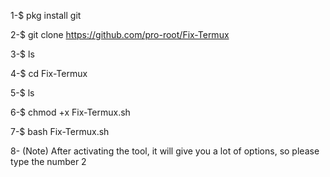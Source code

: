 1-$ pkg install git 

2-$ git clone https://github.com/pro-root/Fix-Termux 

3-$ ls 

4-$ cd Fix-Termux 

5-$ ls 

6-$ chmod +x  Fix-Termux.sh 

7-$ bash Fix-Termux.sh

8- (Note) After activating the tool, it will give 
you a lot of options, so please type the number 2

